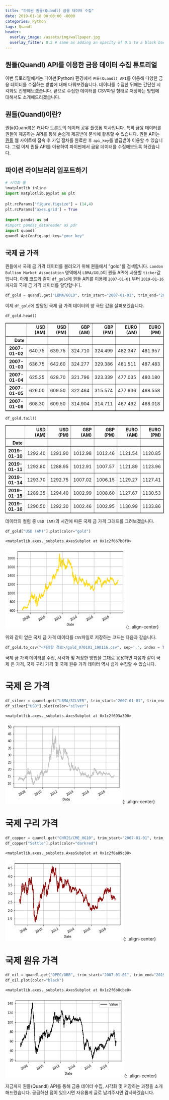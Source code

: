 ```yaml
---
title: "파이썬 퀀들(Quandl) 금융 데이터 수집"
date: 2019-01-18 00:00:00 -0000
categories: Python
tags: Quandl
header:
  overlay_image: /assets/img/wallpaper.jpg
  overlay_filter: 0.2 # same as adding an opacity of 0.5 to a black background
---
```


## 퀀들(Quandl) API를 이용한 금융 데이터 수집 튜토리얼

이번 튜토리얼에서는 파이썬(Python) 환경에서 ```퀀들(Quandl) API```를 이용해 다양한 금융 데이터를 수집하는 방법에 대해 다뤄보겠습니다. 데이터를 수집한 뒤에는 간단한 시각화도 진행해보겠습니다. 끝으로 수집한 데이터를 CSV파일 형태로 저장하는 방법에 대해서도 소개해드리겠습니다.


## 퀀들(Quandl)이란?

퀀들(Quandl)은 캐나다 토론토의 데이터 공유 플랫폼 회사입니다. 특히 금융 데이터를 퀀들이 제공하는 API를 통해 손쉽게 제공받아 분석에 활용할 수 있습니다. 퀀들 API는 [퀀들](http://https://www.quandl.com/) 웹 사이트에 접속 후 가입 절차를 완료한 후 ```api_key```를 발급받아 이용할 수 있습니다. 그럼 이제 퀀들 API를 이용하여 파이썬에서 금융 데이터를 수집해보도록 하겠습니다.


## 파이썬 라이브러리 임포트하기


```python
# 시각화 툴
%matplotlib inline
import matplotlib.pyplot as plt

plt.rcParams["figure.figsize"] = (14,4)
plt.rcParams['axes.grid'] = True

import pandas as pd
#import pandas_datareader as pdr
import quandl
quandl.ApiConfig.api_key="your_key"
```

## 국제 금 가격

퀀들에서 국제 금 가격 데이터를 불러오기 위해 퀀들에서 "gold"를 검색합니다. ```London Bullion Market Association``` 영역에서 ```LBMA/GOLD```이 퀀들 API에 사용할 ```ticker```값 입니다. 아래 코드와 같이 ```df_gold```에 퀀들 API를 이용해 ```2007-01-01``` 부터 ```2019-01-16``` 까지의 국제 금 가격 데이터를 할당합니다.



```python
df_gold = quandl.get("LBMA/GOLD", trim_start="2007-01-01", trim_end="2019-01-16")
```

이제 ```df_gold```에 할당된 국제 금 가격 데이터의 양 극단 값을 살펴보겠습니다.


```python
df_gold.head()
```




<div>
<style scoped>
    .dataframe tbody tr th:only-of-type {
        vertical-align: middle;
    }

    .dataframe tbody tr th {
        vertical-align: top;
    }

    .dataframe thead th {
        text-align: right;
    }
</style>
<table border="1" class="dataframe">
  <thead>
    <tr style="text-align: right;">
      <th></th>
      <th>USD (AM)</th>
      <th>USD (PM)</th>
      <th>GBP (AM)</th>
      <th>GBP (PM)</th>
      <th>EURO (AM)</th>
      <th>EURO (PM)</th>
    </tr>
    <tr>
      <th>Date</th>
      <th></th>
      <th></th>
      <th></th>
      <th></th>
      <th></th>
      <th></th>
    </tr>
  </thead>
  <tbody>
    <tr>
      <th>2007-01-02</th>
      <td>640.75</td>
      <td>639.75</td>
      <td>324.710</td>
      <td>324.499</td>
      <td>482.347</td>
      <td>481.957</td>
    </tr>
    <tr>
      <th>2007-01-03</th>
      <td>636.75</td>
      <td>642.60</td>
      <td>324.277</td>
      <td>329.386</td>
      <td>481.511</td>
      <td>487.483</td>
    </tr>
    <tr>
      <th>2007-01-04</th>
      <td>625.25</td>
      <td>628.70</td>
      <td>321.796</td>
      <td>323.339</td>
      <td>477.035</td>
      <td>480.180</td>
    </tr>
    <tr>
      <th>2007-01-05</th>
      <td>626.00</td>
      <td>609.50</td>
      <td>322.464</td>
      <td>315.574</td>
      <td>477.936</td>
      <td>468.558</td>
    </tr>
    <tr>
      <th>2007-01-08</th>
      <td>608.30</td>
      <td>609.50</td>
      <td>314.904</td>
      <td>314.711</td>
      <td>467.492</td>
      <td>468.018</td>
    </tr>
  </tbody>
</table>
</div>




```python
df_gold.tail()
```




<div>
<style scoped>
    .dataframe tbody tr th:only-of-type {
        vertical-align: middle;
    }

    .dataframe tbody tr th {
        vertical-align: top;
    }

    .dataframe thead th {
        text-align: right;
    }
</style>
<table border="1" class="dataframe">
  <thead>
    <tr style="text-align: right;">
      <th></th>
      <th>USD (AM)</th>
      <th>USD (PM)</th>
      <th>GBP (AM)</th>
      <th>GBP (PM)</th>
      <th>EURO (AM)</th>
      <th>EURO (PM)</th>
    </tr>
    <tr>
      <th>Date</th>
      <th></th>
      <th></th>
      <th></th>
      <th></th>
      <th></th>
      <th></th>
    </tr>
  </thead>
  <tbody>
    <tr>
      <th>2019-01-10</th>
      <td>1292.40</td>
      <td>1291.90</td>
      <td>1012.98</td>
      <td>1012.46</td>
      <td>1121.54</td>
      <td>1120.85</td>
    </tr>
    <tr>
      <th>2019-01-11</th>
      <td>1292.80</td>
      <td>1288.95</td>
      <td>1012.91</td>
      <td>1007.57</td>
      <td>1121.89</td>
      <td>1123.96</td>
    </tr>
    <tr>
      <th>2019-01-14</th>
      <td>1293.70</td>
      <td>1292.75</td>
      <td>1007.02</td>
      <td>1006.15</td>
      <td>1129.27</td>
      <td>1127.41</td>
    </tr>
    <tr>
      <th>2019-01-15</th>
      <td>1289.35</td>
      <td>1294.40</td>
      <td>1002.99</td>
      <td>1008.60</td>
      <td>1127.67</td>
      <td>1130.53</td>
    </tr>
    <tr>
      <th>2019-01-16</th>
      <td>1290.50</td>
      <td>1292.30</td>
      <td>1002.46</td>
      <td>1002.95</td>
      <td>1130.99</td>
      <td>1133.86</td>
    </tr>
  </tbody>
</table>
</div>



데이터의 컬럼 중 ```USD (AM)```의 시간에 따른 국제 금 가격 그래프를 그려보겠습니다.


```python
df_gold["USD (AM)"].plot(color="gold")
```




    <matplotlib.axes._subplots.AxesSubplot at 0x1c2f667b0f0>




![png](/assets/img/post_img/2019-01-18-data_collecting_tutorial/output_9_1.png){: .align-center}


위와 같이 얻은 국제 금 가격 데이터를 ```CSV```파일로 저장하는 코드는 다음과 같습니다.


```python
df_gold.to_csv("<저장할 경로>/gold_070101_190116.csv", sep=',', index = True)
```

국제 금 가격 데이터를 수집, 시각화 및 저장한 방법을 그대로 응용하면 다음과 같이 국제 은 가격, 국제 구리 가격 및 국제 원유 가격 데이터 역시 쉽게 수집할 수 있습니다.

# 국제 은 가격


```python
df_silver = quandl.get("LBMA/SILVER", trim_start="2007-01-01", trim_end="2019-01-16")
df_silver["USD"].plot(color="silver")
```




    <matplotlib.axes._subplots.AxesSubplot at 0x1c2f693a390>




![png](/assets/img/post_img/2019-01-18-data_collecting_tutorial/output_14_1.png){: .align-center}


# 국제 구리 가격



```python
df_copper = quandl.get("CHRIS/CME_HG10", trim_start="2007-01-01", trim_end="2019-01-16")
df_copper["Settle"].plot(color="darkred")
```




    <matplotlib.axes._subplots.AxesSubplot at 0x1c2f6a89c88>




![png](/assets/img/post_img/2019-01-18-data_collecting_tutorial/output_16_1.png){: .align-center}


# 국제 원유 가격


```python
df_oil = quandl.get("OPEC/ORB", trim_start="2007-01-01", trim_end="2019-01-16")
df_oil.plot(color="black")
```




    <matplotlib.axes._subplots.AxesSubplot at 0x1c2f6b8cbe0>




![png](/assets/img/post_img/2019-01-18-data_collecting_tutorial/output_18_1.png){: .align-center}


지금까지 퀀들(Quandl) API를 통해 금융 데이터 수집, 시각화 및 저장하는 과정을 소개해드렸습니다. 궁금하신 점이 있으시면 자유롭게 글로 남겨주시면 감사하겠습니다.
